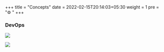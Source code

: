 +++
title = "Concepts"
date =  2022-02-15T20:14:03+05:30
weight = 1
pre = "⚙️ "
+++

### DevOps

![](https://miro.medium.com/max/1050/1*57__j14aNQfmPZyFoS1yRg.png)

![](https://intland.com/wp-content/uploads/2019/07/devops-infinity-1-1.png)
